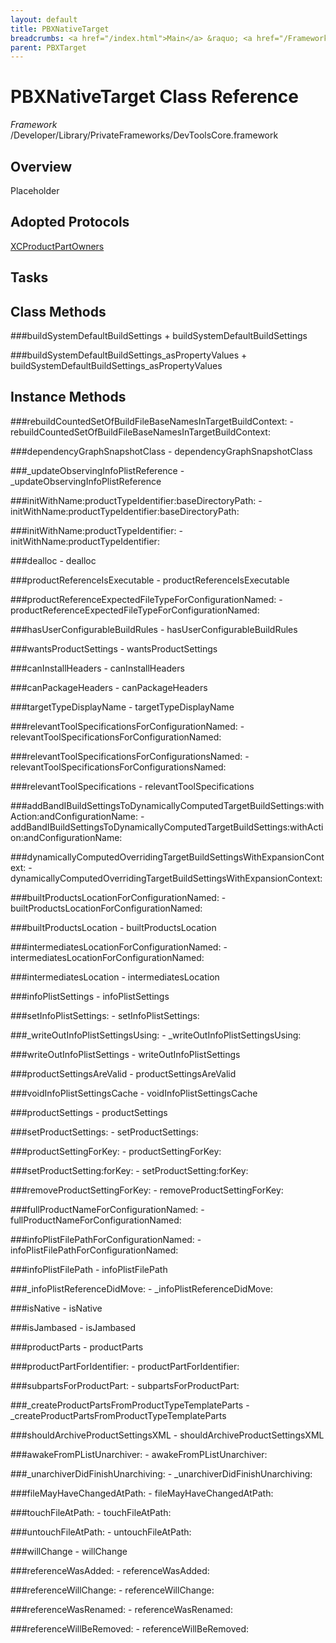 ```yaml
---
layout: default
title: PBXNativeTarget
breadcrumbs: <a href="/index.html">Main</a> &raquo; <a href="/Frameworks.html">Framework</a> &raquo; <a href="/Frameworks/DevToolsCore.html">DevToolsCore</a> &raquo; PBXNativeTarget
parent: PBXTarget 
---
```

# PBXNativeTarget Class Reference

*Framework* /Developer/Library/PrivateFrameworks/DevToolsCore.framework

## Overview

Placeholder

## Adopted Protocols

[XCProductPartOwners]()

## Tasks

## Class Methods

<a name="+buildSystemDefaultBuildSettings"></a>
###buildSystemDefaultBuildSettings
    + buildSystemDefaultBuildSettings

<a name="+buildSystemDefaultBuildSettings_asPropertyValues"></a>
###buildSystemDefaultBuildSettings_asPropertyValues
    + buildSystemDefaultBuildSettings_asPropertyValues

## Instance Methods

<a name="-rebuildCountedSetOfBuildFileBaseNamesInTargetBuildContext:"></a>
###rebuildCountedSetOfBuildFileBaseNamesInTargetBuildContext:
    - rebuildCountedSetOfBuildFileBaseNamesInTargetBuildContext:

<a name="-dependencyGraphSnapshotClass"></a>
###dependencyGraphSnapshotClass
    - dependencyGraphSnapshotClass

<a name="-_updateObservingInfoPlistReference"></a>
###_updateObservingInfoPlistReference
    - _updateObservingInfoPlistReference

<a name="-initWithName:productTypeIdentifier:baseDirectoryPath:"></a>
###initWithName:productTypeIdentifier:baseDirectoryPath:
    - initWithName:productTypeIdentifier:baseDirectoryPath:

<a name="-initWithName:productTypeIdentifier:"></a>
###initWithName:productTypeIdentifier:
    - initWithName:productTypeIdentifier:

<a name="-dealloc"></a>
###dealloc
    - dealloc

<a name="-productReferenceIsExecutable"></a>
###productReferenceIsExecutable
    - productReferenceIsExecutable

<a name="-productReferenceExpectedFileTypeForConfigurationNamed:"></a>
###productReferenceExpectedFileTypeForConfigurationNamed:
    - productReferenceExpectedFileTypeForConfigurationNamed:

<a name="-hasUserConfigurableBuildRules"></a>
###hasUserConfigurableBuildRules
    - hasUserConfigurableBuildRules

<a name="-wantsProductSettings"></a>
###wantsProductSettings
    - wantsProductSettings

<a name="-canInstallHeaders"></a>
###canInstallHeaders
    - canInstallHeaders

<a name="-canPackageHeaders"></a>
###canPackageHeaders
    - canPackageHeaders

<a name="-targetTypeDisplayName"></a>
###targetTypeDisplayName
    - targetTypeDisplayName

<a name="-relevantToolSpecificationsForConfigurationNamed:"></a>
###relevantToolSpecificationsForConfigurationNamed:
    - relevantToolSpecificationsForConfigurationNamed:

<a name="-relevantToolSpecificationsForConfigurationsNamed:"></a>
###relevantToolSpecificationsForConfigurationsNamed:
    - relevantToolSpecificationsForConfigurationsNamed:

<a name="-relevantToolSpecifications"></a>
###relevantToolSpecifications
    - relevantToolSpecifications

<a name="-addBandIBuildSettingsToDynamicallyComputedTargetBuildSettings:withAction:andConfigurationName:"></a>
###addBandIBuildSettingsToDynamicallyComputedTargetBuildSettings:withAction:andConfigurationName:
    - addBandIBuildSettingsToDynamicallyComputedTargetBuildSettings:withAction:andConfigurationName:

<a name="-dynamicallyComputedOverridingTargetBuildSettingsWithExpansionContext:"></a>
###dynamicallyComputedOverridingTargetBuildSettingsWithExpansionContext:
    - dynamicallyComputedOverridingTargetBuildSettingsWithExpansionContext:

<a name="-builtProductsLocationForConfigurationNamed:"></a>
###builtProductsLocationForConfigurationNamed:
    - builtProductsLocationForConfigurationNamed:

<a name="-builtProductsLocation"></a>
###builtProductsLocation
    - builtProductsLocation

<a name="-intermediatesLocationForConfigurationNamed:"></a>
###intermediatesLocationForConfigurationNamed:
    - intermediatesLocationForConfigurationNamed:

<a name="-intermediatesLocation"></a>
###intermediatesLocation
    - intermediatesLocation

<a name="-infoPlistSettings"></a>
###infoPlistSettings
    - infoPlistSettings

<a name="-setInfoPlistSettings:"></a>
###setInfoPlistSettings:
    - setInfoPlistSettings:

<a name="-_writeOutInfoPlistSettingsUsing:"></a>
###_writeOutInfoPlistSettingsUsing:
    - _writeOutInfoPlistSettingsUsing:

<a name="-writeOutInfoPlistSettings"></a>
###writeOutInfoPlistSettings
    - writeOutInfoPlistSettings

<a name="-productSettingsAreValid"></a>
###productSettingsAreValid
    - productSettingsAreValid

<a name="-voidInfoPlistSettingsCache"></a>
###voidInfoPlistSettingsCache
    - voidInfoPlistSettingsCache

<a name="-productSettings"></a>
###productSettings
    - productSettings

<a name="-setProductSettings:"></a>
###setProductSettings:
    - setProductSettings:

<a name="-productSettingForKey:"></a>
###productSettingForKey:
    - productSettingForKey:

<a name="-setProductSetting:forKey:"></a>
###setProductSetting:forKey:
    - setProductSetting:forKey:

<a name="-removeProductSettingForKey:"></a>
###removeProductSettingForKey:
    - removeProductSettingForKey:

<a name="-fullProductNameForConfigurationNamed:"></a>
###fullProductNameForConfigurationNamed:
    - fullProductNameForConfigurationNamed:

<a name="-infoPlistFilePathForConfigurationNamed:"></a>
###infoPlistFilePathForConfigurationNamed:
    - infoPlistFilePathForConfigurationNamed:

<a name="-infoPlistFilePath"></a>
###infoPlistFilePath
    - infoPlistFilePath

<a name="-_infoPlistReferenceDidMove:"></a>
###_infoPlistReferenceDidMove:
    - _infoPlistReferenceDidMove:

<a name="-isNative"></a>
###isNative
    - isNative

<a name="-isJambased"></a>
###isJambased
    - isJambased

<a name="-productParts"></a>
###productParts
    - productParts

<a name="-productPartForIdentifier:"></a>
###productPartForIdentifier:
    - productPartForIdentifier:

<a name="-subpartsForProductPart:"></a>
###subpartsForProductPart:
    - subpartsForProductPart:

<a name="-_createProductPartsFromProductTypeTemplateParts"></a>
###_createProductPartsFromProductTypeTemplateParts
    - _createProductPartsFromProductTypeTemplateParts

<a name="-shouldArchiveProductSettingsXML"></a>
###shouldArchiveProductSettingsXML
    - shouldArchiveProductSettingsXML

<a name="-awakeFromPListUnarchiver:"></a>
###awakeFromPListUnarchiver:
    - awakeFromPListUnarchiver:

<a name="-_unarchiverDidFinishUnarchiving:"></a>
###_unarchiverDidFinishUnarchiving:
    - _unarchiverDidFinishUnarchiving:

<a name="-fileMayHaveChangedAtPath:"></a>
###fileMayHaveChangedAtPath:
    - fileMayHaveChangedAtPath:

<a name="-touchFileAtPath:"></a>
###touchFileAtPath:
    - touchFileAtPath:

<a name="-untouchFileAtPath:"></a>
###untouchFileAtPath:
    - untouchFileAtPath:

<a name="-willChange"></a>
###willChange
    - willChange

<a name="-referenceWasAdded:"></a>
###referenceWasAdded:
    - referenceWasAdded:

<a name="-referenceWillChange:"></a>
###referenceWillChange:
    - referenceWillChange:

<a name="-referenceWasRenamed:"></a>
###referenceWasRenamed:
    - referenceWasRenamed:

<a name="-referenceWillBeRemoved:"></a>
###referenceWillBeRemoved:
    - referenceWillBeRemoved:

